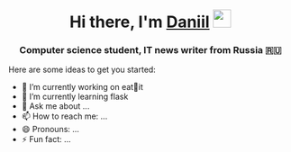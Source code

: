 <h1 align="center">Hi there, I'm <a href="https://daniilshat.ru/" target="_blank">Daniil</a> 
<img src="https://github.com/blackcater/blackcater/raw/main/images/Hi.gif" height="32"/></h1>
<h3 align="center">Computer science student, IT news writer from Russia 🇷🇺</h3>

Here are some ideas to get you started:

- 🔭 I’m currently working on eat🥑it
- 🌱 I’m currently learning flask
- 💬 Ask me about ...
- 📫 How to reach me: ...
- 😄 Pronouns: ...
- ⚡ Fun fact: ...

